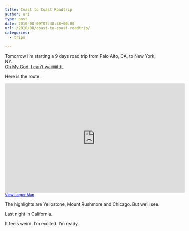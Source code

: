 ```yaml
---
title: Coast to Coast Roadtrip
author: uri
type: post
date: 2010-08-09T07:48:38+00:00
url: /2010/08/coast-to-coast-roadtrip/
categories:
  - trips

---
```

Tomorrow I&#8217;m starting a 9 days road trip from Palo Alto, CA, to New York, NY.  
[Oh My God, I can&#8217;t waiiiiiitttt][1].

Here is the route:

<iframe width="575" height="350" frameborder="0" scrolling="no" marginheight="0" marginwidth="0" src="http://maps.google.com/maps?f=d&source=s_d&saddr=Palo+Alto,+CA&daddr=I-80+E+to:I-215+N+to:US-91+N%2FState+St+to:US-191+N%2FUS-287+N%2FGallatin+Rd+to:42.698586,-96.394043+to:New+York,+NY&geocode=FVtROwId1D64-Ck5HLqde7CPgDHPdvU1UvUfDg%3BFbhBbQId3A8W-Q%3BFThSbgIdOMtT-Q%3BFeoylQId0o5Q-Q%3BFeqqqQIdJL5g-Q%3B%3BFXFAbQIdK8KW-yk7CD_TpU_CiTFi_nfhBo8LyA&hl=en&mra=dpe&mrcr=0&mrsp=5&sz=6&via=1,2,3,4,5&sll=42.374778,-98.283691&sspn=11.860662,24.807129&ie=UTF8&ll=42.374778,-98.283691&spn=11.860662,24.807129&t=h&output=embed"></iframe>  
<small><a href="http://maps.google.com/maps?f=d&source=embed&saddr=Palo+Alto,+CA&daddr=I-80+E+to:I-215+N+to:US-91+N%2FState+St+to:US-191+N%2FUS-287+N%2FGallatin+Rd+to:42.698586,-96.394043+to:New+York,+NY&geocode=FVtROwId1D64-Ck5HLqde7CPgDHPdvU1UvUfDg%3BFbhBbQId3A8W-Q%3BFThSbgIdOMtT-Q%3BFeoylQId0o5Q-Q%3BFeqqqQIdJL5g-Q%3B%3BFXFAbQIdK8KW-yk7CD_TpU_CiTFi_nfhBo8LyA&hl=en&mra=dpe&mrcr=0&mrsp=5&sz=6&via=1,2,3,4,5&sll=42.374778,-98.283691&sspn=11.860662,24.807129&ie=UTF8&ll=42.374778,-98.283691&spn=11.860662,24.807129&t=h" style="color:#0000FF;text-align:left">View Larger Map</a></small>

The highlights are Yellostone, Mount Rushmore and Chicago. But we&#8217;ll see.

Last night in California. 

It feels weird. I&#8217;m excited. I&#8217;m ready.

 [1]: http://www.youtube.com/watch?v=XwamV1fbYQk